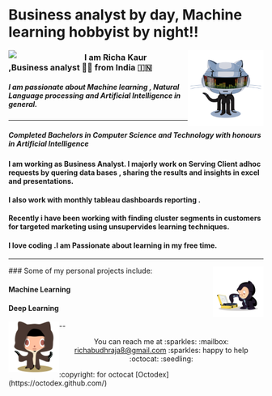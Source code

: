 # Business analyst by day, Machine learning hobbyist by night!!

<img align="left" width="150" src="https://github.com/richakbee/richakbee/blob/main/static/img/yogocat.gif">

<img align="right" width="150" src="https://github.com/richakbee/richakbee/blob/main/static/img/daftpunktocat-thomas.gif">

### I am Richa Kaur ,Business analyst :woman_technologist: from India :india:


##### I am passionate about Machine learning , Natural Language processing and Artificial Intelligence in general. 
  
---
##### Completed Bachelors in Computer Science and Technology with honours in Artificial Intelligence 
#### I am working as Business Analyst. I majorly work on Serving Client adhoc requests by quering data bases , sharing the results and insights in excel and presentations. 
#### I also work with monthly tableau dashboards reporting .
#### Recently i have been working with finding cluster segments in customers for targeted marketing using unsupervides learning techniques.

#### I love coding .I am  Passionate about learning  in my free time.
---
<img align="right" width="100" src="https://github.com/richakbee/richakbee/blob/main/static/img/vinyltocat.png">
### Some of my personal projects include:

#### Machine Learning 
<p align ="left" 
* Insurance Fraud Detection
* Back Order Prediction
* Demand Forecasting
* Big Mart Sales
* Sentiment Analysis 
</p>  

#### Deep Learning 
<p align ="left" 
* Digit Recognizer android app
* Dog Breed detector android app
</p>

<img align="left" width="100" src="https://github.com/richakbee/richakbee/blob/main/static/img/octobiwan.jpg">
--  
<p align="center">
  You can reach me at :sparkles: :mailbox: <a href="mailto:richabudhraja8@gmail.com">richabudhraja8@gmail.com</a> :sparkles: happy to help :octocat: :seedling:
</p>
<p>
:copyright: for octocat [Octodex](https://octodex.github.com/)
</p>
